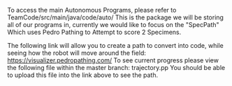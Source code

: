 To access the main Autonomous Programs, please refer to TeamCode/src/main/java/code/auto/
This is the package we will be storing all of our programs in, currently we would like to focus on the "SpecPath" Which uses Pedro Pathing to Attempt to score 2 Specimens.

The following link will allow you to create a path to convert into code, while seeing how the robot will move around the field:
  https://visualizer.pedropathing.com/
To see current progress please view the following file within the master branch:
  trajectory.pp
You should be able to upload this file into the link above to see the path.
